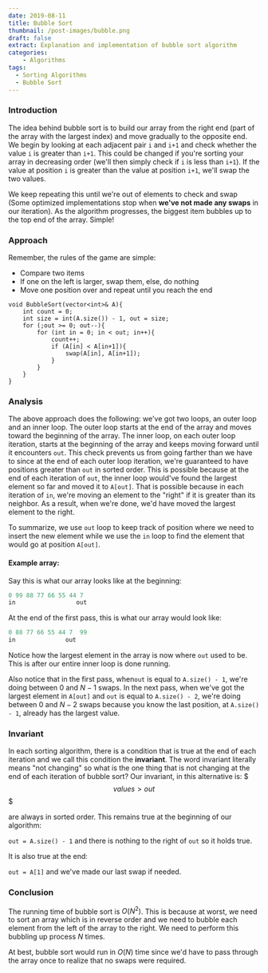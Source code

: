 ```yaml
---
date: 2019-08-11
title: Bubble Sort
thumbnail: /post-images/bubble.png
draft: false 
extract: Explanation and implementation of bubble sort algorithm
categories: 
    - Algorithms
tags:
  - Sorting Algorithms
  - Bubble Sort
---
```


### Introduction

The idea behind bubble sort is to build our array from the right end (part of the array with the largest index) and move 
gradually to the opposite end. We begin by looking at each adjacent pair `i` and  `i+1` and check whether the value `i` is 
greater than `i+1`. This could be changed if you're sorting your array in decreasing order (we'll then simply check if `i`
 is less than `i+1`). If the value at position `i` is greater than the value at position `i+1`, we'll swap the two values. 
 
 We keep repeating this until we're out of elements to check and swap (Some optimized implementations stop when **we've not made any swaps** in our iteration). As the algorithm progresses, the biggest item bubbles up to the top end of the array. Simple! 


### Approach
Remember, the rules of the game are simple:
- Compare two items
- If one on the left is larger, swap them, else, do nothing
- Move one position over and repeat until you reach the end

```cpp{numberLines}
void BubbleSort(vector<int>& A){
    int count = 0;
    int size = int(A.size()) - 1, out = size;
    for (;out >= 0; out--){
        for (int in = 0; in < out; in++){
            count++;
            if (A[in] < A[in+1]){
                swap(A[in], A[in+1]);
            }
        }
    }
}
```

### Analysis

The above approach does the following: we've got two loops, an outer loop and an inner loop. The outer loop starts at the end of 
the array and moves toward the beginning of the array. The inner loop, on each outer loop iteration, starts at the beginning of the array and keeps moving 
forward until it encounters `out`. This check prevents us from going farther than we have to since at the end of each outer loop iteration, 
we're guaranteed to have positions greater than `out` in sorted order. This is possible because at the end of each iteration
of `out`, the inner loop would've found the largest element so far and moved it to `A[out]`. That is possible because in 
each iteration of `in`, we're moving an element to the "right" if it is greater than its neighbor. As a result, when we're
done, we'd have moved the largest element to the right.

To summarize, we use `out` loop to keep track of position where we need to insert the new element while we use the `in` loop to find
the element that would go at position `A[out]`.


#### Example array:

Say this is what our array looks like at the beginning:

```cpp
0 99 88 77 66 55 44 7
in                 out
```

At the end of the first pass, this is what our array would look like:

```cpp
0 88 77 66 55 44 7  99
in              out  
```

Notice how the largest element in the array is now where `out` used to be. This is after our entire inner loop is done running.

Also notice that in the first pass, when`out` is equal to `A.size() - 1`, we're doing between $0$ and $N-1$ swaps. In the next pass,
when we've got the largest element in `A[out]` and `out` is equal to `A.size() - 2`, we're doing between $0$ and $N-2$ swaps because 
you know the last position, at `A.size() - 1`, already has the largest value. 

### Invariant
In each sorting algorithm, there is a condition that is true at the end of each iteration and we call this condition the **invariant**. The word invariant literally means "not changing" so what is the one thing that is not changing at the end of each iteration of bubble sort?  Our invariant, in this alternative is: 
$$$
values > out
$$$

are always in sorted order. This remains true at the beginning of our algorithm: 

`out = A.size() - 1` and there is nothing to the right of `out` so it holds true.

It is also true at the end:

`out = A[1]` and we've made our last swap if needed.

### Conclusion

The running time of bubble sort is $O(N^2)$. This is because at worst, we need to sort an array which is in reverse order and we need to bubble each element from the left of the array to the right. We need to perform this bubbling up process $N$ times. 

At best, bubble sort would run in $O(N)$ time since we'd have to pass through the array once to realize that no swaps were required. 